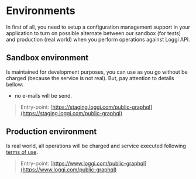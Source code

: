 # Environments

In first of all, you need to setup a configuration management support in your application to turn on possible alternate between our sandbox (for tests) and production (real world) when you perform operations against Loggi API.

## Sandbox environment

Is maintained for development purposes, you can use as you go without be charged (because the service is not real). But, pay attention to details bellow:

 - no e-mails will be send.

> Entry-point: [https://staging.loggi.com/public-graphql](https://staging.loggi.com/public-graphql)

## Production environment

Is real world, all operations will be charged and service executed following [terms of use](/help/terms-of-use).

>  Entry-point: [https://www.loggi.com/public-graphql](https://www.loggi.com/public-graphql)


